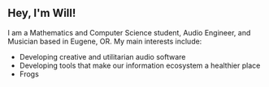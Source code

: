 ## Hey, I'm Will!
I am a Mathematics and Computer Science student, Audio Engineer, and Musician based in Eugene, OR.
My main interests include:
- Developing creative and utilitarian audio software
- Developing tools that make our information ecosystem a healthier place
- Frogs

<!---
williamadowden/williamadowden is a ✨ special ✨ repository because its `README.md` (this file) appears on your GitHub profile.
You can click the Preview link to take a look at your changes.
--->
